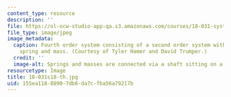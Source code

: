 ```yaml
---
content_type: resource
description: ''
file: https://ol-ocw-studio-app-qa.s3.amazonaws.com/courses/18-031-system-functions-and-the-laplace-transform-spring-2019/155ea11888907db6da7cfba56a79217b_18-031s18-th.jpg
file_type: image/jpeg
image_metadata:
  caption: Fourth order system consisting of a second order system with additional
    spring and mass. (Courtesy of Tyler Hamer and David Trumper.)
  credit: ''
  image-alt: Springs and masses are connected via a shaft sitting on a metal surface.
resourcetype: Image
title: 18-031s18-th.jpg
uid: 155ea118-8890-7db6-da7c-fba56a79217b
---
```

